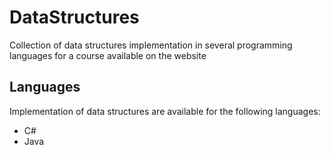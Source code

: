 # DataStructures
Collection of data structures implementation in several programming languages for a course available on the website

## Languages

Implementation of data structures are available for the following languages:

- C#
- Java
